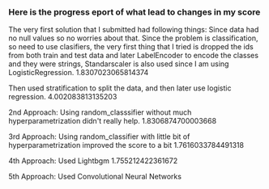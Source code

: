 ### Here is the progress eport of what lead to changes in my score

The very first solution that I submitted had following things:
Since data had no null values so no worries about that.
Since the problem is classification, so need to use clasifiers, the very first thing that I tried is dropped the ids from both train and test data and later LabelEncoder to encode the classes and they were strings, Standarscaler is also used since I am using LogisticRegression.  1.8307023065814374

Then used stratification to split the data, and then later use logistic regression. 4.002083813135203

2nd Approach: Using random_classsifier without much hyperparametrization didn't really help. 1.8306874700003668

3rd Approach: Using random_classifier with little bit of hyperparametrization improved the score to a bit  1.7616033784491318

4th Approach: Used Lightbgm 1.755212422361672

5th Approach: Used Convolutional Neural Networks